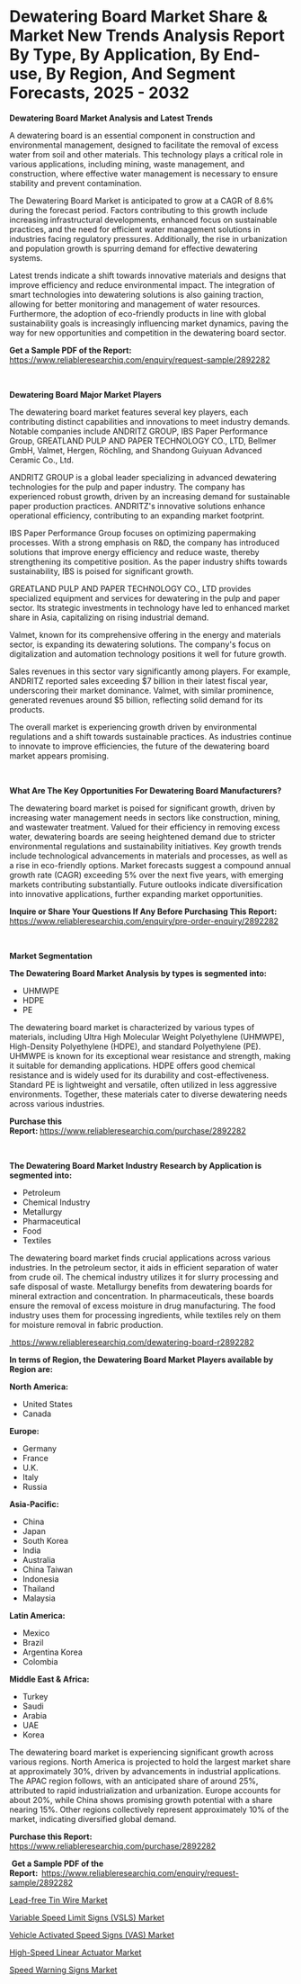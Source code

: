 <p><h1>Dewatering Board Market Share & Market New Trends Analysis Report By Type, By Application, By End-use, By Region, And Segment Forecasts, 2025 - 2032</h1></p><p><strong>Dewatering Board Market Analysis and Latest Trends</strong></p>
<p><p>A dewatering board is an essential component in construction and environmental management, designed to facilitate the removal of excess water from soil and other materials. This technology plays a critical role in various applications, including mining, waste management, and construction, where effective water management is necessary to ensure stability and prevent contamination.</p><p>The Dewatering Board Market is anticipated to grow at a CAGR of 8.6% during the forecast period. Factors contributing to this growth include increasing infrastructural developments, enhanced focus on sustainable practices, and the need for efficient water management solutions in industries facing regulatory pressures. Additionally, the rise in urbanization and population growth is spurring demand for effective dewatering systems.</p><p>Latest trends indicate a shift towards innovative materials and designs that improve efficiency and reduce environmental impact. The integration of smart technologies into dewatering solutions is also gaining traction, allowing for better monitoring and management of water resources. Furthermore, the adoption of eco-friendly products in line with global sustainability goals is increasingly influencing market dynamics, paving the way for new opportunities and competition in the dewatering board sector.</p></p>
<p><strong>Get a Sample PDF of the Report:&nbsp;</strong> <a href="https://www.reliableresearchiq.com/enquiry/request-sample/2892282?utm_campaign=121&utm_medium=2&utm_source=Github&utm_content=ia&utm_term=15032025&utm_id=dewatering-board">https://www.reliableresearchiq.com/enquiry/request-sample/2892282</a></p>
<p>&nbsp;</p>
<p><strong>Dewatering Board Major Market Players</strong></p>
<p><p>The dewatering board market features several key players, each contributing distinct capabilities and innovations to meet industry demands. Notable companies include ANDRITZ GROUP, IBS Paper Performance Group, GREATLAND PULP AND PAPER TECHNOLOGY CO., LTD, Bellmer GmbH, Valmet, Hergen, Röchling, and Shandong Guiyuan Advanced Ceramic Co., Ltd.</p><p>ANDRITZ GROUP is a global leader specializing in advanced dewatering technologies for the pulp and paper industry. The company has experienced robust growth, driven by an increasing demand for sustainable paper production practices. ANDRITZ's innovative solutions enhance operational efficiency, contributing to an expanding market footprint.</p><p>IBS Paper Performance Group focuses on optimizing papermaking processes. With a strong emphasis on R&D, the company has introduced solutions that improve energy efficiency and reduce waste, thereby strengthening its competitive position. As the paper industry shifts towards sustainability, IBS is poised for significant growth.</p><p>GREATLAND PULP AND PAPER TECHNOLOGY CO., LTD provides specialized equipment and services for dewatering in the pulp and paper sector. Its strategic investments in technology have led to enhanced market share in Asia, capitalizing on rising industrial demand.</p><p>Valmet, known for its comprehensive offering in the energy and materials sector, is expanding its dewatering solutions. The company's focus on digitalization and automation technology positions it well for future growth.</p><p>Sales revenues in this sector vary significantly among players. For example, ANDRITZ reported sales exceeding $7 billion in their latest fiscal year, underscoring their market dominance. Valmet, with similar prominence, generated revenues around $5 billion, reflecting solid demand for its products.</p><p>The overall market is experiencing growth driven by environmental regulations and a shift towards sustainable practices. As industries continue to innovate to improve efficiencies, the future of the dewatering board market appears promising.</p></p>
<p>&nbsp;</p>
<p><strong>What Are The Key Opportunities For Dewatering Board Manufacturers?</strong></p>
<p><p>The dewatering board market is poised for significant growth, driven by increasing water management needs in sectors like construction, mining, and wastewater treatment. Valued for their efficiency in removing excess water, dewatering boards are seeing heightened demand due to stricter environmental regulations and sustainability initiatives. Key growth trends include technological advancements in materials and processes, as well as a rise in eco-friendly options. Market forecasts suggest a compound annual growth rate (CAGR) exceeding 5% over the next five years, with emerging markets contributing substantially. Future outlooks indicate diversification into innovative applications, further expanding market opportunities.</p></p>
<p><strong>Inquire or Share Your Questions If Any Before Purchasing This Report:</strong> <a href="https://www.reliableresearchiq.com/enquiry/pre-order-enquiry/2892282?utm_campaign=121&utm_medium=2&utm_source=Github&utm_content=ia&utm_term=15032025&utm_id=dewatering-board">https://www.reliableresearchiq.com/enquiry/pre-order-enquiry/2892282</a></p>
<p>&nbsp;</p>
<p><strong>Market Segmentation</strong></p>
<p><strong>The Dewatering Board Market Analysis by types is segmented into:</strong></p>
<p><ul><li>UHMWPE</li><li>HDPE</li><li>PE</li></ul></p>
<p><p>The dewatering board market is characterized by various types of materials, including Ultra High Molecular Weight Polyethylene (UHMWPE), High-Density Polyethylene (HDPE), and standard Polyethylene (PE). UHMWPE is known for its exceptional wear resistance and strength, making it suitable for demanding applications. HDPE offers good chemical resistance and is widely used for its durability and cost-effectiveness. Standard PE is lightweight and versatile, often utilized in less aggressive environments. Together, these materials cater to diverse dewatering needs across various industries.</p></p>
<p><strong>Purchase this Report:&nbsp;</strong><a href="https://www.reliableresearchiq.com/purchase/2892282?utm_campaign=121&utm_medium=2&utm_source=Github&utm_content=ia&utm_term=15032025&utm_id=dewatering-board">https://www.reliableresearchiq.com/purchase/2892282</a></p>
<p>&nbsp;</p>
<p><strong>The Dewatering Board Market Industry Research by Application is segmented into:</strong></p>
<p><ul><li>Petroleum</li><li>Chemical Industry</li><li>Metallurgy</li><li>Pharmaceutical</li><li>Food</li><li>Textiles</li></ul></p>
<p><p>The dewatering board market finds crucial applications across various industries. In the petroleum sector, it aids in efficient separation of water from crude oil. The chemical industry utilizes it for slurry processing and safe disposal of waste. Metallurgy benefits from dewatering boards for mineral extraction and concentration. In pharmaceuticals, these boards ensure the removal of excess moisture in drug manufacturing. The food industry uses them for processing ingredients, while textiles rely on them for moisture removal in fabric production.</p></p>
<p><a href="https://www.reliableresearchiq.com/dewatering-board-r2892282?utm_campaign=121&utm_medium=2&utm_source=Github&utm_content=ia&utm_term=15032025&utm_id=dewatering-board">&nbsp;https://www.reliableresearchiq.com/dewatering-board-r2892282</a></p>
<p><strong>In terms of Region, the Dewatering Board Market Players available by Region are:</strong></p>
<p>
    <p> <strong> North America: </strong>
        <ul>
            <li>United States</li>
            <li>Canada</li>
        </ul>
        </p> 
    <p> <strong> Europe: </strong>
        <ul>
            <li>Germany</li>
            <li>France</li>
            <li>U.K.</li>
            <li>Italy</li>
            <li>Russia</li>
        </ul>
        </p> 
    <p> <strong> Asia-Pacific: </strong>
        <ul>
            <li>China</li>
            <li>Japan</li>
            <li>South Korea</li>
            <li>India</li>
            <li>Australia</li>
            <li>China Taiwan</li>
            <li>Indonesia</li>
            <li>Thailand</li>
            <li>Malaysia</li>
        </ul>
        </p> 
    <p> <strong> Latin America: </strong>
        <ul>
            <li>Mexico</li>
            <li>Brazil</li>
            <li>Argentina Korea</li>
            <li>Colombia</li>
        </ul>
        </p> 
    <p> <strong> Middle East & Africa: </strong>
        <ul>
            <li>Turkey</li>
            <li>Saudi</li>
            <li>Arabia</li>
            <li>UAE</li>
            <li>Korea</li>
        </ul>
    </p>
    </p>
<p><p>The dewatering board market is experiencing significant growth across various regions. North America is projected to hold the largest market share at approximately 30%, driven by advancements in industrial applications. The APAC region follows, with an anticipated share of around 25%, attributed to rapid industrialization and urbanization. Europe accounts for about 20%, while China shows promising growth potential with a share nearing 15%. Other regions collectively represent approximately 10% of the market, indicating diversified global demand.</p></p>
<p><strong>Purchase this Report: </strong><a href="https://www.reliableresearchiq.com/purchase/2892282?utm_campaign=121&utm_medium=2&utm_source=Github&utm_content=ia&utm_term=15032025&utm_id=dewatering-board">https://www.reliableresearchiq.com/purchase/2892282</a></p>
<p>&nbsp;<strong>Get a Sample PDF of the Report:&nbsp;&nbsp;</strong><a href="https://www.reliableresearchiq.com/enquiry/request-sample/2892282?utm_campaign=121&utm_medium=2&utm_source=Github&utm_content=ia&utm_term=15032025&utm_id=dewatering-board">https://www.reliableresearchiq.com/enquiry/request-sample/2892282</a></p>
<p><strong></strong></p>
<p><p><a href="https://github.com/obajimlaweh59/Market-Research-Report-List-1/blob/main/lead-free-tin-wire-market.md?utm_campaign=121&utm_medium=2&utm_source=Github&utm_content=ia&utm_term=15032025&utm_id=dewatering-board">Lead-free Tin Wire Market</a></p><p><a href="https://github.com/cordaysamaya/Market-Research-Report-List-1/blob/main/variable-speed-limit-signs-vsls-market.md?utm_campaign=121&utm_medium=2&utm_source=Github&utm_content=ia&utm_term=15032025&utm_id=dewatering-board">Variable Speed Limit Signs (VSLS) Market</a></p><p><a href="https://github.com/kuciakkukalo/Market-Research-Report-List-1/blob/main/vehicle-activated-speed-signs-vas-market.md?utm_campaign=121&utm_medium=2&utm_source=Github&utm_content=ia&utm_term=15032025&utm_id=dewatering-board">Vehicle Activated Speed Signs (VAS) Market</a></p><p><a href="https://github.com/taffouasaoka/Market-Research-Report-List-1/blob/main/high-speed-linear-actuator-market.md?utm_campaign=121&utm_medium=2&utm_source=Github&utm_content=ia&utm_term=15032025&utm_id=dewatering-board">High-Speed Linear Actuator Market</a></p><p><a href="https://github.com/botocniveda/Market-Research-Report-List-1/blob/main/speed-warning-signs-market.md?utm_campaign=121&utm_medium=2&utm_source=Github&utm_content=ia&utm_term=15032025&utm_id=dewatering-board">Speed Warning Signs Market</a></p></p>